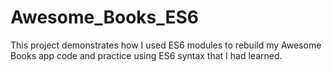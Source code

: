 # Awesome_Books_ES6
This project demonstrates how I used ES6 modules to rebuild my Awesome Books app code  and practice using ES6 syntax that I had learned.
